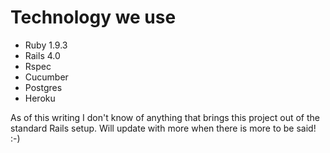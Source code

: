 Technology we use
=================

* Ruby 1.9.3
* Rails 4.0
* Rspec
* Cucumber
* Postgres
* Heroku

As of this writing I don't know of anything that brings this project out of the standard Rails setup. Will update with more when there is more to be said! :-)
